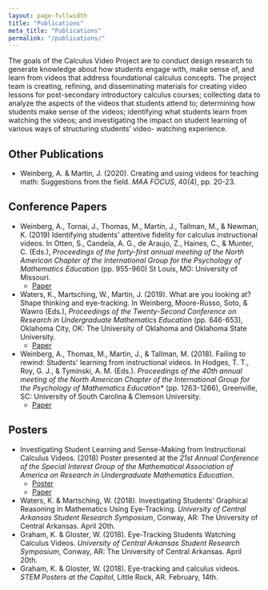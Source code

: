 ```yaml
---
layout: page-fullwidth
title: "Publications"
meta_title: "Publications"
permalink: "/publications/"
---
```


The goals of the Calculus Video Project are to conduct design research to generate knowledge about how students engage with, make sense of, and learn from videos that address foundational calculus concepts. The project team is creating, refining, and disseminating materials for creating video lessons for post-secondary introductory calculus courses; collecting data to analyze the aspects of the videos that students attend to; determining how students make sense of the videos; identifying what students learn from watching the videos; and investigating the impact on student learning of various ways of structuring students’ video- watching experience.

## Other Publications
- Weinberg, A. & Martin, J. (2020). Creating and using videos for teaching math: Suggestions from the field. *MAA FOCUS*, 40(4), pp. 20-23.

## Conference Papers
- Weinberg, A., Tornai, J., Thomas, M., Martin, J., Tallman, M., & Newman, K. (2019) Identifying students' attentive fidelity for calculus instructional videos. In Otten, S., Candela, A. G., de Araujo, Z., Haines, C., & Munter, C. (Eds.), *Proceedings of the forty-first annual meeting of the North American Chapter of the International Group for the Psychology of Mathematics Education* (pp. 955-960) St Louis, MO: University of Missouri.  
  - [Paper](https://drive.google.com/open?id=1i0O-bBQ3Qj-OfgVb833NzRRhjlKM1SzM)
- Waters, K., Martsching, W., Martin, J. (2019). What are you looking at? Shape thinking and eye-tracking. In Weinberg, Moore-Russo, Soto, & Wawro (Eds.), *Proceedings of the Twenty-Second Conference on Research in Undergraduate Mathematics Education* (pp. 646-653), Oklahoma City, OK: The University of Oklahoma and Oklahoma State University.
  - [Paper](https://drive.google.com/open?id=1DCmOUyoDn9MkpuIbaxTg8gWFwf7lJPL7)
- Weinberg, A., Thomas, M., Martin, J., & Tallman, M. (2018). Failing to rewind: Students' learning from instructional videos.  In Hodges, T. T., Roy, G. J., & Tyminski, A. M. (Eds.). *Proceedings of the 40th annual meeting of the North American Chapter of the International Group for the Psychology of Mathematics Education** (pp. 1263-1266), Greenville, SC: University of South Carolina & Clemson University.
  - [Paper](https://drive.google.com/open?id=1WASTfi9FGi_YsgnCtgWl_W5-gsg6SNRl)
  

## Posters
- Investigating Student Learning and Sense-Making from Instructional Calculus Videos. (2018) Poster presented at the *21st Annual Conference of the Special Interest Group of the Mathematical Association of America on Research in Undergraduate Mathematics Education*.
    - [Poster](https://drive.google.com/open?id=1cjlkJON6VT1Nw6PlQNGXfcHn0K83ATbI)
    - [Paper](https://drive.google.com/open?id=1ISOaMys63rvRJyPVgAHRycCaQLJHGVWj)
- Waters, K. & Martsching, W. (2018). Investigating Students’ Graphical Reasoning In Mathematics Using Eye-Tracking. *University of Central Arkansas Student Research Symposium*, Conway, AR: The University of Central Arkansas. April 20th.
- Graham, K. & Gloster, W. (2018). Eye-Tracking Students Watching Calculus Videos. *University of Central Arkansas Student Research Symposium*, Conway, AR: The University of Central Arkansas. April 20th.
- Graham, K. & Gloster, W. (2018). Eye-tracking and calculus videos. *STEM Posters at the Capitol*, Little Rock, AR. February, 14th.
